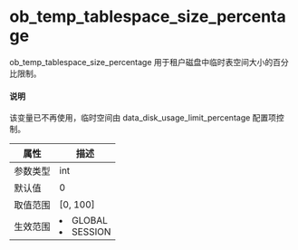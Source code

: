 # ob_temp_tablespace_size_percentage

ob_temp_tablespace_size_percentage 用于租户磁盘中临时表空间大小的百分比限制。

  <main id="notice" type='explain'>
    <h4>说明</h4>
    <p>该变量已不再使用，临时空间由 data_disk_usage_limit_percentage 配置项控制。</p>
  </main>

| **属性** |                                                   **描述**                                                   |
|--------|------------------------------------------------------------------------------------------------------------|
| 参数类型   | int                     |
| 默认值    | 0                       |
| 取值范围   | \[0, 100\]              |
| 生效范围   | <li> GLOBAL   <li> SESSION    |
